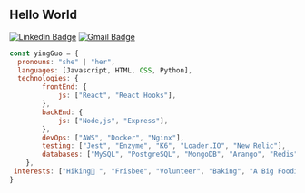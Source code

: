 ## Hello World
[![Linkedin Badge](https://img.shields.io/badge/LinkedIn-0077B5?style=for-the-badge&logo=linkedin&logoColor=white)](https://www.linkedin.com/in/ying-guo-07219653/)
[![Gmail Badge](https://img.shields.io/badge/Gmail-D14836?style=for-the-badge&logo=gmail&logoColor=white)](mailto:guoguoying2013@gmail.com)

```javascript
const yingGuo = {
  pronouns: "she" | "her",
  languages: [Javascript, HTML, CSS, Python],
  technologies: {
        frontEnd: {
            js: ["React", "React Hooks"],
        },
        backEnd: {
            js: ["Node,js", "Express"],
        },
        devOps: ["AWS", "Docker", "Nginx"],
        testing: ["Jest", "Enzyme", "K6", "Loader.IO", "New Relic"],
        databases: ["MySQL", "PostgreSQL", "MongoDB", "Arango", "Redis"],
    },
 interests: ["Hiking🌱 ", "Frisbee", "Volunteer", "Baking", "A Big Foodie", "Hackathons😄 "]
}

```

<!--
**guoguoying2013/guoguoying2013** is a ✨ _special_ ✨ repository because its `README.md` (this file) appears on your GitHub profile.
![Header](https://github.com/guoguoying2013/githubBanner.png "Header")

Here are some ideas to get you started:

- 🔭 I’m currently working on ...
- 🌱 I’m currently learning ...
- 👯 I’m looking to collaborate on ...
- 🤔 I’m looking for help with ...
- 💬 Ask me about ...
- 📫 How to reach me: ...
- 😄 Pronouns: ...
- ⚡ Fun fact: ...
-->
